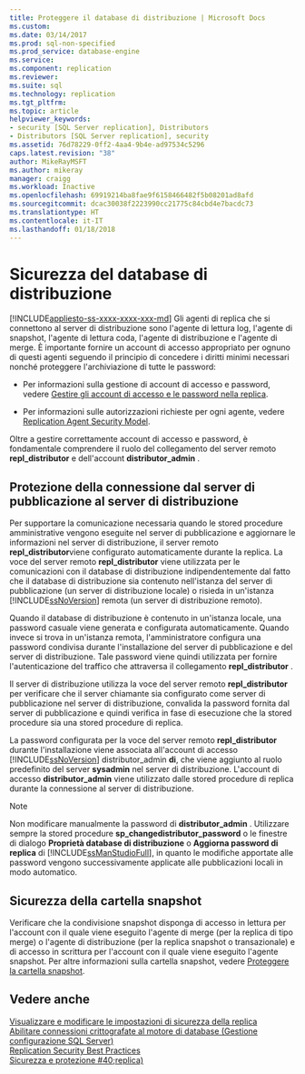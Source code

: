 ```yaml
---
title: Proteggere il database di distribuzione | Microsoft Docs
ms.custom: 
ms.date: 03/14/2017
ms.prod: sql-non-specified
ms.prod_service: database-engine
ms.service: 
ms.component: replication
ms.reviewer: 
ms.suite: sql
ms.technology: replication
ms.tgt_pltfrm: 
ms.topic: article
helpviewer_keywords:
- security [SQL Server replication], Distributors
- Distributors [SQL Server replication], security
ms.assetid: 76d78229-0ff2-4aa4-9b4e-ad97534c5296
caps.latest.revision: "38"
author: MikeRayMSFT
ms.author: mikeray
manager: craigg
ms.workload: Inactive
ms.openlocfilehash: 69919214ba8fae9f6158466482f5b08201ad8afd
ms.sourcegitcommit: dcac30038f2223990cc21775c84cbd4e7bacdc73
ms.translationtype: HT
ms.contentlocale: it-IT
ms.lasthandoff: 01/18/2018
---
```

# <a name="secure-the-distributor"></a>Sicurezza del database di distribuzione
[!INCLUDE[appliesto-ss-xxxx-xxxx-xxx-md](../../../includes/appliesto-ss-xxxx-xxxx-xxx-md.md)] Gli agenti di replica che si connettono al server di distribuzione sono l'agente di lettura log, l'agente di snapshot, l'agente di lettura coda, l'agente di distribuzione e l'agente di merge. È importante fornire un account di accesso appropriato per ognuno di questi agenti seguendo il principio di concedere i diritti minimi necessari nonché proteggere l'archiviazione di tutte le password:  
  
-   Per informazioni sulla gestione di account di accesso e password, vedere [Gestire gli account di accesso e le password nella replica](../../../relational-databases/replication/security/manage-logins-and-passwords-in-replication.md).  
  
-   Per informazioni sulle autorizzazioni richieste per ogni agente, vedere [Replication Agent Security Model](../../../relational-databases/replication/security/replication-agent-security-model.md).  
  
 Oltre a gestire correttamente account di accesso e password, è fondamentale comprendere il ruolo del collegamento del server remoto **repl_distributor** e dell'account **distributor_admin** .  
  
## <a name="securing-the-connection-from-the-publisher-to-the-distributor"></a>Protezione della connessione dal server di pubblicazione al server di distribuzione  
 Per supportare la comunicazione necessaria quando le stored procedure amministrative vengono eseguite nel server di pubblicazione e aggiornare le informazioni nel server di distribuzione, il server remoto **repl_distributor**viene configurato automaticamente durante la replica. La voce del server remoto **repl_distributor** viene utilizzata per le comunicazioni con il database di distribuzione indipendentemente dal fatto che il database di distribuzione sia contenuto nell'istanza del server di pubblicazione (un server di distribuzione locale) o risieda in un'istanza [!INCLUDE[ssNoVersion](../../../includes/ssnoversion-md.md)] remota (un server di distribuzione remoto).  
  
 Quando il database di distribuzione è contenuto in un'istanza locale, una password casuale viene generata e configurata automaticamente. Quando invece si trova in un'istanza remota, l'amministratore configura una password condivisa durante l'installazione del server di pubblicazione e del server di distribuzione. Tale password viene quindi utilizzata per fornire l'autenticazione del traffico che attraversa il collegamento **repl_distributor** .  
  
 Il server di distribuzione utilizza la voce del server remoto **repl_distributor** per verificare che il server chiamante sia configurato come server di pubblicazione nel server di distribuzione, convalida la password fornita dal server di pubblicazione e quindi verifica in fase di esecuzione che la stored procedure sia una stored procedure di replica.  
  
 La password configurata per la voce del server remoto **repl_distributor** durante l'installazione viene associata all'account di accesso [!INCLUDE[ssNoVersion](../../../includes/ssnoversion-md.md)] distributor_admin **di**, che viene aggiunto al ruolo predefinito del server **sysadmin** nel server di distribuzione. L'account di accesso **distributor_admin** viene utilizzato dalle stored procedure di replica durante la connessione al server di distribuzione.  
  
> [!NOTE]  
>  Non modificare manualmente la password di **distributor_admin** . Utilizzare sempre la stored procedure **sp_changedistributor_password** o le finestre di dialogo **Proprietà database di distribuzione** o **Aggiorna password di replica** di [!INCLUDE[ssManStudioFull](../../../includes/ssmanstudiofull-md.md)], in quanto le modifiche apportate alle password vengono successivamente applicate alle pubblicazioni locali in modo automatico.  
  
## <a name="snapshot-folder-security"></a>Sicurezza della cartella snapshot  
 Verificare che la condivisione snapshot disponga di accesso in lettura per l'account con il quale viene eseguito l'agente di merge (per la replica di tipo merge) o l'agente di distribuzione (per la replica snapshot o transazionale) e di accesso in scrittura per l'account con il quale viene eseguito l'agente snapshot. Per altre informazioni sulla cartella snapshot, vedere [Proteggere la cartella snapshot](../../../relational-databases/replication/security/secure-the-snapshot-folder.md).  
  
## <a name="see-also"></a>Vedere anche  
 [Visualizzare e modificare le impostazioni di sicurezza della replica](../../../relational-databases/replication/security/view-and-modify-replication-security-settings.md)   
 [Abilitare connessioni crittografate al motore di database &#40;Gestione configurazione SQL Server&#41;](../../../database-engine/configure-windows/enable-encrypted-connections-to-the-database-engine.md)   
 [Replication Security Best Practices](../../../relational-databases/replication/security/replication-security-best-practices.md)   
 [Sicurezza e protezione #40;replica&#41;](../../../relational-databases/replication/security/security-and-protection-replication.md)  
  
  

